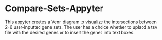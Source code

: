 # Compare-Sets-Appyter
This appyter creates a Venn diagram to visualize the intersections between 2-6 user-inputted gene sets. The user has a choice whether to uplaod a tsv file with the desired genes or to insert the genes into text boxes. 
